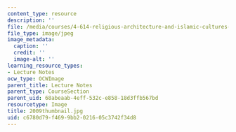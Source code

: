 ```yaml
---
content_type: resource
description: ''
file: /media/courses/4-614-religious-architecture-and-islamic-cultures-fall-2002/c6780d79f4699bb2021605c3742f34d8_2009thumbnail.jpg
file_type: image/jpeg
image_metadata:
  caption: ''
  credit: ''
  image-alt: ''
learning_resource_types:
- Lecture Notes
ocw_type: OCWImage
parent_title: Lecture Notes
parent_type: CourseSection
parent_uid: 68abeaab-4eff-532c-e858-18d3ffb567bd
resourcetype: Image
title: 2009thumbnail.jpg
uid: c6780d79-f469-9bb2-0216-05c3742f34d8
---
```

